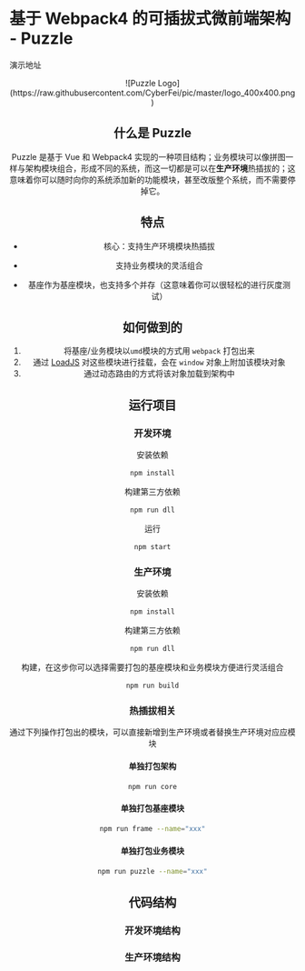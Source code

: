 # 基于 Webpack4 的可插拔式微前端架构 - Puzzle

演示地址

<div align=center>![Puzzle Logo](https://raw.githubusercontent.com/CyberFei/pic/master/logo_400x400.png)

## 什么是 Puzzle

Puzzle 是基于 Vue 和 Webpack4 实现的一种项目结构；业务模块可以像拼图一样与架构模块组合，形成不同的系统，而这一切都是可以在**生产环境**热插拔的；这意味着你可以随时向你的系统添加新的功能模块，甚至改版整个系统，而不需要停掉它。



## 特点

- 核心：支持生产环境模块热插拔

- 支持业务模块的灵活组合

- 基座作为基座模块，也支持多个并存（这意味着你可以很轻松的进行灰度测试）

  

## 如何做到的

1. 将基座/业务模块以`umd`模块的方式用 `webpack` 打包出来
2. 通过 [LoadJS](https://github.com/muicss/loadjs) 对这些模块进行挂载，会在 `window` 对象上附加该模块对象
3. 通过动态路由的方式将该对象加载到架构中



## 运行项目

### 开发环境

安装依赖

```bash
npm install
```

构建第三方依赖

```bash
npm run dll
```

运行

```bash
npm start
```



### 生产环境
安装依赖

```bash
npm install
```

构建第三方依赖

```bash
npm run dll
```

构建，在这步你可以选择需要打包的基座模块和业务模块方便进行灵活组合

```bash
npm run build
```



### 热插拔相关

通过下列操作打包出的模块，可以直接新增到生产环境或者替换生产环境对应应模块

#### 单独打包架构

```
npm run core
```

#### 单独打包基座模块

```bash
npm run frame --name="xxx"
```

#### 单独打包业务模块

```bash
npm run puzzle --name="xxx"
```




## 代码结构

### 开发环境结构

### 生产环境结构



